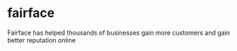 # fairface
Fairface has helped thousands of businesses gain more customers and gain better reputation online
